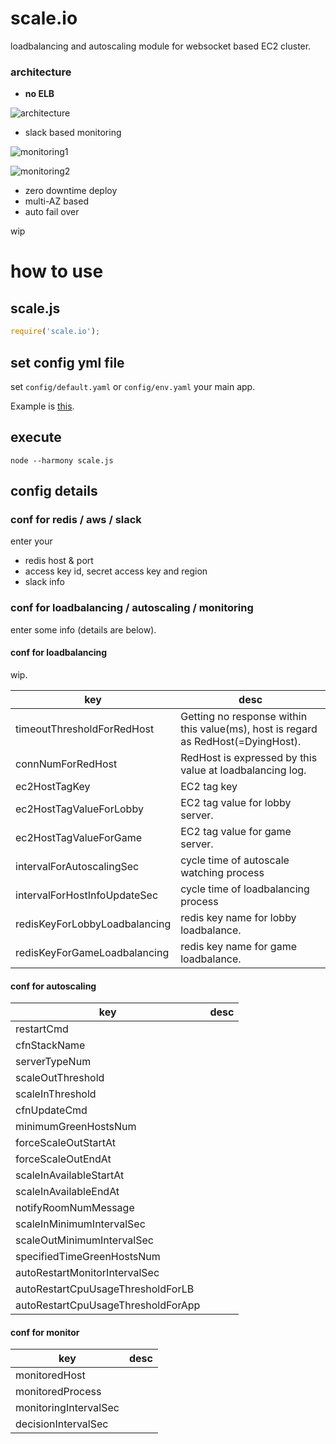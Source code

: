 # scale.io

loadbalancing and autoscaling module for websocket based EC2 cluster.

### architecture

- **no ELB**

![architecture](https://qiita-image-store.s3.amazonaws.com/0/48274/610eba46-c978-20ec-f4b0-6c417c4057df.png)

- slack based monitoring

![monitoring1](https://qiita-image-store.s3.amazonaws.com/0/48274/52c80652-0b9b-ddbe-7f89-719bac52a93c.png)

![monitoring2](https://qiita-image-store.s3.amazonaws.com/0/48274/8903e145-86ef-9f17-7bb9-2863f87a9f61.png)


- zero downtime deploy
- multi-AZ based
- auto fail over

wip



# how to use


## scale.js

```js
require('scale.io');
```

## set config yml file

set `config/default.yaml` or `config/env.yaml` your main app.

Example is [this](https://github.com/kidach1/scale.io/blob/master/config/default.yaml.example).

## execute

```
node --harmony scale.js
```

## config details


### conf for redis / aws / slack

enter your

- redis host & port
- access key id, secret access key and region
- slack info


### conf for loadbalancing / autoscaling / monitoring

enter some info (details are below).


#### conf for loadbalancing

wip.

|key|desc|
|---|---|
|timeoutThresholdForRedHost|Getting no response within this value(ms), host is regard as RedHost(=DyingHost).|
|connNumForRedHost|RedHost is expressed by this value at loadbalancing log.|
|ec2HostTagKey|EC2 tag key|
|ec2HostTagValueForLobby|EC2 tag value for lobby server.|
|ec2HostTagValueForGame|EC2 tag value for game server.|
|intervalForAutoscalingSec|cycle time of autoscale watching process|
|intervalForHostInfoUpdateSec|cycle time of loadbalancing process|
|redisKeyForLobbyLoadbalancing|redis key name for lobby loadbalance.|
|redisKeyForGameLoadbalancing|redis key name for game loadbalance.|


#### conf for autoscaling

|key|desc|
|---|---|
|restartCmd||
|cfnStackName||
|serverTypeNum||
|scaleOutThreshold||
|scaleInThreshold||
|cfnUpdateCmd||
|minimumGreenHostsNum||
|forceScaleOutStartAt||
|forceScaleOutEndAt||
|scaleInAvailableStartAt||
|scaleInAvailableEndAt||
|notifyRoomNumMessage||
|scaleInMinimumIntervalSec||
|scaleOutMinimumIntervalSec||
|specifiedTimeGreenHostsNum||
|autoRestartMonitorIntervalSec||
|autoRestartCpuUsageThresholdForLB||
|autoRestartCpuUsageThresholdForApp||


#### conf for monitor

|key|desc|
|---|---|
|monitoredHost||
|monitoredProcess||
|monitoringIntervalSec||
|decisionIntervalSec||
